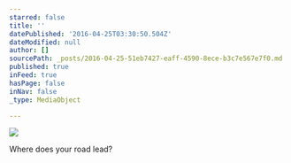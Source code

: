 ```yaml
---
starred: false
title: ''
datePublished: '2016-04-25T03:30:50.504Z'
dateModified: null
author: []
sourcePath: _posts/2016-04-25-51eb7427-eaff-4590-8ece-b3c7e567e7f0.md
published: true
inFeed: true
hasPage: false
inNav: false
_type: MediaObject

---
```

![](https://the-grid-user-content.s3-us-west-2.amazonaws.com/2ad7e4ef-7716-4465-9345-504b76f8151d.jpg)

Where does your road lead?